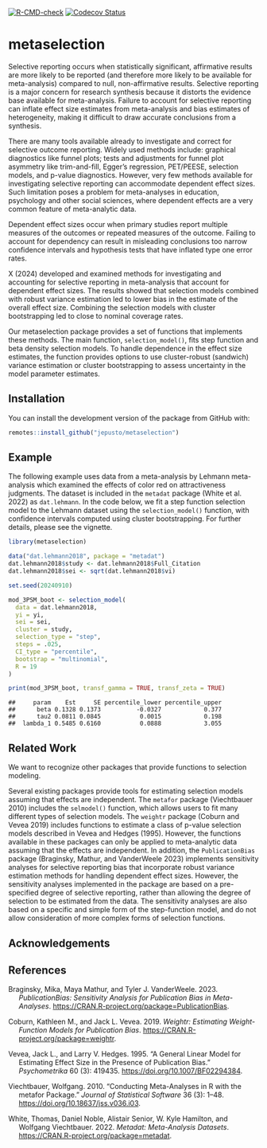 
<!-- badges: start -->

[![R-CMD-check](https://github.com/jepusto/metaselection/actions/workflows/R-CMD-check.yaml/badge.svg)](https://github.com/jepusto/metaselection/actions/workflows/R-CMD-check.yaml)
[![Codecov
Status](https://codecov.io/gh/jepusto/metaselection/graph/badge.svg?token=8T7IUFT1QV)](https://codecov.io/gh/jepusto/metaselection)
<!-- [![CRAN Version](http://www.r-pkg.org/badges/version/metaselection)](https://CRAN.R-project.org/package=metaselection) -->
<!-- [![](http://cranlogs.r-pkg.org/badges/grand-total/metaselection)](https://CRAN.R-project.org/package=metaselection) -->
<!-- [![](http://cranlogs.r-pkg.org/badges/last-month/metaselection)](https://CRAN.R-project.org/package=metaselection) -->
<!-- badges: end -->

# metaselection

Selective reporting occurs when statistically significant, affirmative
results are more likely to be reported (and therefore more likely to be
available for meta-analysis) compared to null, non-affirmative results.
Selective reporting is a major concern for research synthesis because it
distorts the evidence base available for meta-analysis. Failure to
account for selective reporting can inflate effect size estimates from
meta-analysis and bias estimates of heterogeneity, making it difficult
to draw accurate conclusions from a synthesis.

There are many tools available already to investigate and correct for
selective outcome reporting. Widely used methods include: graphical
diagnostics like funnel plots; tests and adjustments for funnel plot
asymmetry like trim-and-fill, Egger’s regression, PET/PEESE, selection
models, and p-value diagnostics. However, very few methods available for
investigating selective reporting can accommodate dependent effect
sizes. Such limitation poses a problem for meta-analyses in education,
psychology and other social sciences, where dependent effects are a very
common feature of meta-analytic data.

Dependent effect sizes occur when primary studies report multiple
measures of the outcomes or repeated measures of the outcome. Failing to
account for dependency can result in misleading conclusions too narrow
confidence intervals and hypothesis tests that have inflated type one
error rates.

X (2024) developed and examined methods for investigating and accounting
for selective reporting in meta-analysis that account for dependent
effect sizes. The results showed that selection models combined with
robust variance estimation led to lower bias in the estimate of the
overall effect size. Combining the selection models with cluster
bootstrapping led to close to nominal coverage rates.

Our metaselection package provides a set of functions that implements
these methods. The main function, `selection_model()`, fits step
function and beta density selection models. To handle dependence in the
effect size estimates, the function provides options to use
cluster-robust (sandwich) variance estimation or cluster bootstrapping
to assess uncertainty in the model parameter estimates.

## Installation

You can install the development version of the package from GitHub with:

``` r
remotes::install_github("jepusto/metaselection")
```

## Example

The following example uses data from a meta-analysis by Lehmann
meta-analysis which examined the effects of color red on attractiveness
judgments. The dataset is included in the `metadat` package (White et
al. 2022) as `dat.lehmann`. In the code below, we fit a step function
selection model to the Lehmann dataset using the `selection_model()`
function, with confidence intervals computed using cluster
bootstrapping. For further details, please see the vignette.

``` r
library(metaselection)

data("dat.lehmann2018", package = "metadat")
dat.lehmann2018$study <- dat.lehmann2018$Full_Citation
dat.lehmann2018$sei <- sqrt(dat.lehmann2018$vi)

set.seed(20240910)

mod_3PSM_boot <- selection_model(
  data = dat.lehmann2018, 
  yi = yi,
  sei = sei,
  cluster = study,
  selection_type = "step",
  steps = .025,
  CI_type = "percentile",
  bootstrap = "multinomial",
  R = 19
)

print(mod_3PSM_boot, transf_gamma = TRUE, transf_zeta = TRUE)
```

    ##     param    Est     SE percentile_lower percentile_upper
    ##      beta 0.1328 0.1373          -0.0327            0.377
    ##      tau2 0.0811 0.0845           0.0015            0.198
    ##  lambda_1 0.5485 0.6160           0.0888            3.055

## Related Work

We want to recognize other packages that provide functions to selection
modeling.

Several existing packages provide tools for estimating selection models
assuming that effects are independent. The `metafor` package
(Viechtbauer 2010) includes the `selmodel()` function, which allows
users to fit many different types of selection models. The `weightr`
package (Coburn and Vevea 2019) includes functions to estimate a class
of p-value selection models described in Vevea and Hedges (1995).
However, the functions available in these packages can only be applied
to meta-analytic data assuming that the effects are independent. In
addition, the `PublicationBias` package (Braginsky, Mathur, and
VanderWeele 2023) implements sensitivity analyses for selective
reporting bias that incorporate robust variance estimation methods for
handling dependent effect sizes. However, the sensitivity analyses
implemented in the package are based on a pre-specified degree of
selective reporting, rather than allowing the degree of selection to be
estimated from the data. The sensitivity analyses are also based on a
specific and simple form of the step-function model, and do not allow
consideration of more complex forms of selection functions.

## Acknowledgements

## References

<div id="refs" class="references csl-bib-body hanging-indent"
entry-spacing="0">

<div id="ref-PublicationBias" class="csl-entry">

Braginsky, Mika, Maya Mathur, and Tyler J. VanderWeele. 2023.
*PublicationBias: Sensitivity Analysis for Publication Bias in
Meta-Analyses*. <https://CRAN.R-project.org/package=PublicationBias>.

</div>

<div id="ref-weightr" class="csl-entry">

Coburn, Kathleen M., and Jack L. Vevea. 2019. *Weightr: Estimating
Weight-Function Models for Publication Bias*.
<https://CRAN.R-project.org/package=weightr>.

</div>

<div id="ref-vevea1995" class="csl-entry">

Vevea, Jack L., and Larry V. Hedges. 1995. “A General Linear Model for
Estimating Effect Size in the Presence of Publication Bias.”
*Psychometrika* 60 (3): 419435. <https://doi.org/10.1007/BF02294384>.

</div>

<div id="ref-metafor" class="csl-entry">

Viechtbauer, Wolfgang. 2010. “Conducting Meta-Analyses in R with the
<span class="nocase">metafor</span> Package.” *Journal of Statistical
Software* 36 (3): 1–48. <https://doi.org/10.18637/jss.v036.i03>.

</div>

<div id="ref-metadat" class="csl-entry">

White, Thomas, Daniel Noble, Alistair Senior, W. Kyle Hamilton, and
Wolfgang Viechtbauer. 2022. *Metadat: Meta-Analysis Datasets*.
<https://CRAN.R-project.org/package=metadat>.

</div>

</div>
